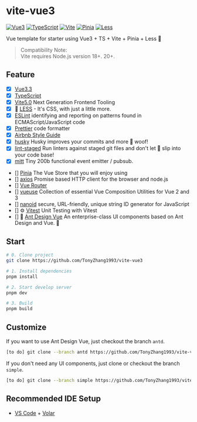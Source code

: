 # vite-vue3

[![Vue3](https://img.shields.io/badge/Framework-Vue3-42b883)](https://vuejs.org/)
[![TypeScript](https://img.shields.io/badge/Language-TypeScript-blue)](https://www.typescriptlang.org/)
[![Vite](https://img.shields.io/badge/Develop-Vite-747bff)](https://vitejs.dev)
[![Pinia](https://img.shields.io/badge/Store-Pinia-f7d336)](https://pinia.vuejs.org)
[![Less](https://img.shields.io/badge/CSS-Less-172f51)](https://lesscss.org/)

Vue template for starter using Vue3 + TS + Vite + Pinia + Less 🚀

> Compatibility Note: <br>
Vite requires Node.js version 18+. 20+. 


## Feature

-   [x] [Vue3.3](https://vuejs.org/)
-   [x] [TypeScript](https://www.typescriptlang.org/)
-   [x] [Vite5.0](https://vitejs.dev/) Next Generation Frontend Tooling
-   [x] 🎨 [LESS](https://lesscss.org/) - It's CSS, with just a little more.
-   [x] [ESLint](https://eslint.org/) identifying and reporting on patterns found in ECMAScript/JavaScript code
-   [x] [Prettier](https://prettier.io/) code formatter
-   [x] [Airbnb Style Guide](https://github.com/airbnb/javascript)
-   [x] [husky](https://typicode.github.io/husky/) Husky improves your commits and more 🐶 woof!
-   [x] [lint-staged](https://github.com/lint-staged/lint-staged#readme) Run linters against staged git files and don't let 💩 slip into your code base!
-   [x] [mitt](https://github.com/developit/mitt) Tiny 200b functional event emitter / pubsub.
-   [] [Pinia](https://pinia.vuejs.org/) The Vue Store that you will enjoy using
-   [] [axios](https://github.com/axios/axios) Promise based HTTP client for the browser and node.js
-   [] [Vue Router](https://github.com/vuejs/router)
-   [] [vueuse](https://github.com/vueuse/vueuse) Collection of essential Vue Composition Utilities for Vue 2 and 3
-   [] [nanoid](https://github.com/ai/nanoid#readme) secure, URL-friendly, unique string ID generator for JavaScript
-   [] ⚙️ [Vitest](https://github.com/vitest-dev/vitest) Unit Testing with Vitest
-   [] 🌈 [Ant Design Vue](https://github.com/vueComponent/ant-design-vue) An enterprise-class UI components based on Ant Design and Vue. 🐜


## Start

```bash
# 0. Clone project
git clone https://github.com/TonyZhang1993/vite-vue3

# 1. Install dependencies
pnpm install

# 2. Start develop server
pnpm dev

# 3. Build
pnpm build
```

## Customize

If you want to use Ant Design Vue, just checkout the branch `antd`.

```bash
[to do] git clone --branch antd https://github.com/TonyZhang1993/vite-vue3
```

If you don't need any UI components, just clone or checkout the branch `simple`.

```bash
[to do] git clone --branch simple https://github.com/TonyZhang1993/vite-vue3
```

## Recommended IDE Setup

-   [VS Code](https://code.visualstudio.com/) + [Volar](https://marketplace.visualstudio.com/items?itemName=Vue.volar)

